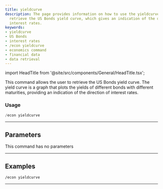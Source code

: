 ```yaml
---
title: yieldcurve
description: The page provides information on how to use the yieldcurve command to
  retrieve the US Bonds yield curve, which gives an indication of the direction of
  interest rates.
keywords:
- yieldcurve
- US Bonds
- interest rates
- /econ yieldcurve
- economics command
- financial data
- data retrieval
---
```


import HeadTitle from '@site/src/components/General/HeadTitle.tsx';

<HeadTitle title="economy: yieldcurve - Discord Reference | OpenBB Bot Docs" />

This command allows the user to retrieve the US Bonds yield curve. The yield curve is a graph that plots the yields of different bonds with different maturities, providing an indication of the direction of interest rates.

### Usage

```python wordwrap
/econ yieldcurve
```

---

## Parameters

This command has no parameters

---

## Examples

```
/econ yieldcurve
```
---
